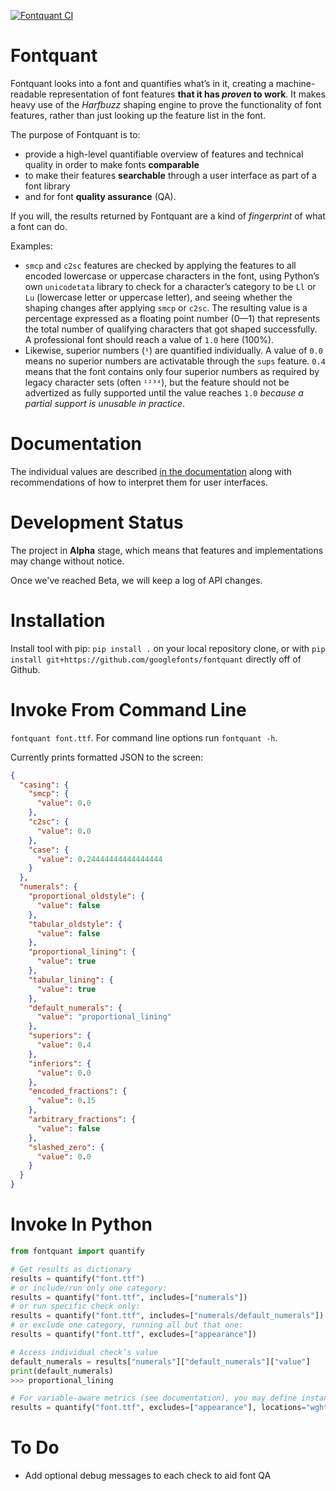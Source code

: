 [![Fontquant CI](https://github.com/googlefonts/fontquant/actions/workflows/main.yaml/badge.svg)](https://github.com/googlefonts/fontquant/actions/workflows/main.yaml)

# Fontquant

Fontquant looks into a font and quantifies what’s in it, creating a machine-readable representation of font features **that it has _proven_ to work**. It makes heavy use of the _Harfbuzz_ shaping engine to prove the functionality of font features, rather than just looking up the feature list in the font.

The purpose of Fontquant is to:
* provide a high-level quantifiable overview of features and technical quality in order to make fonts **comparable**
* to make their features **searchable** through a user interface as part of a font library
* and for font **quality assurance** (QA).

If you will, the results returned by Fontquant are a kind of _fingerprint_ of what a font can do.

Examples: 

* `smcp` and `c2sc` features are checked by applying the features to all encoded lowercase or uppercase characters in the font, using Python’s own `unicodetata` library to check for a character’s category to be `Ll` or `Lu` (lowercase letter or uppercase letter), and seeing whether the shaping changes after applying `smcp` or `c2sc`. The resulting value is a percentage expressed as a floating point number (0—1) that represents the total number of qualifying characters that got shaped successfully. A professional font should reach a value of `1.0` here (100%).
* Likewise, superior numbers (`¹`) are quantified individually. A value of `0.0` means no superior numbers are activatable through the `sups` feature. `0.4` means that the font contains only four superior numbers as required by legacy character sets (often `¹²³⁴`), but the feature should not be advertized as fully supported until the value reaches `1.0` _because a partial support is unusable in practice_.

# Documentation

The individual values are described [in the documentation](Lib/fontquant/README.md) along with recommendations of how to interpret them for user interfaces.

# Development Status

The project in **Alpha** stage, which means that features and implementations may change without notice.

Once we've reached Beta, we will keep a log of API changes.

# Installation

Install tool with pip: `pip install .` on your local repository clone, or with `pip install git+https://github.com/googlefonts/fontquant` directly off of Github.

# Invoke From Command Line

`fontquant font.ttf`. For command line options run `fontquant -h`.

Currently prints formatted JSON to the screen:

```json
{
  "casing": {
    "smcp": {
      "value": 0.0
    },
    "c2sc": {
      "value": 0.0
    },
    "case": {
      "value": 0.24444444444444444
    }
  },
  "numerals": {
    "proportional_oldstyle": {
      "value": false
    },
    "tabular_oldstyle": {
      "value": false
    },
    "proportional_lining": {
      "value": true
    },
    "tabular_lining": {
      "value": true
    },
    "default_numerals": {
      "value": "proportional_lining"
    },
    "superiors": {
      "value": 0.4
    },
    "inferiors": {
      "value": 0.0
    },
    "encoded_fractions": {
      "value": 0.15
    },
    "arbitrary_fractions": {
      "value": false
    },
    "slashed_zero": {
      "value": 0.0
    }
  }
}
```

# Invoke In Python

```python
from fontquant import quantify

# Get results as dictionary
results = quantify("font.ttf")
# or include/run only one category:
results = quantify("font.ttf", includes=["numerals"])
# or run specific check only:
results = quantify("font.ttf", includes=["numerals/default_numerals"])
# or exclude one category, running all but that one:
results = quantify("font.ttf", excludes=["appearance"])

# Access individual check’s value
default_numerals = results["numerals"]["default_numerals"]["value"]
print(default_numerals)
>>> proportional_lining

# For variable-aware metrics (see documentation), you may define instance locations:
results = quantify("font.ttf", excludes=["appearance"], locations="wght=400,wdth=100;wght=500,wdth=100;")

```

# To Do

* Add optional debug messages to each check to aid font QA